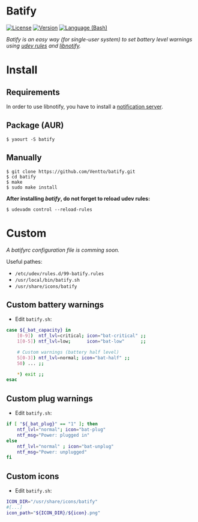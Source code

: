 Batify
====
[![License](https://img.shields.io/badge/license-MIT-blue.svg?style=flat)](https://github.com/Ventto/batify/blob/master/LICENSE)
[![Version](https://img.shields.io/badge/version-0.9-orange.svg?style=flat)](https://github.com/Ventto/batify/)
[![Language (Bash)](https://img.shields.io/badge/powered_by-Bash-brightgreen.svg)](https://www.gnu.org/software/bash/)

*Batify is an easy way (for single-user system) to set battery level warnings using [udev rules](https://wiki.archlinux.org/index.php/Udev) and [libnotify](https://wiki.archlinux.org/index.php/Desktop_notifications).*

# Install

## Requirements

In order to use libnotify, you have to install a [notification server](https://wiki.archlinux.org/index.php/Desktop_notifications).

## Package (AUR)

```
$ yaourt -S batify
```

## Manually

```
$ git clone https://github.com/Ventto/batify.git
$ cd batify
$ make
$ sudo make install
```

**After installing *batify*, do not forget to reload udev rules:**

```
$ udevadm control --reload-rules
```

# Custom

*A batifyrc configuration file is comming soon.*

Useful pathes:

* `/etc/udev/rules.d/99-batify.rules`
* `/usr/local/bin/batify.sh`
* `/usr/share/icons/batify`


## Custom battery warnings

* Edit `batify.sh`:

```bash
case ${_bat_capacity} in
	[0-9])  ntf_lvl=critical; icon="bat-critical" ;;
	1[0-5]) ntf_lvl=low;      icon="bat-low"      ;;

	# Custom warnings (battery half level)
	5[0-3]) ntf_lvl=normal; icon="bat-half" ;;
	50) ... ;;

	*) exit ;;
esac
```

## Custom plug warnings

* Edit `batify.sh`:

```bash
if [ "${_bat_plug}" == "1" ]; then
	ntf_lvl="normal"; icon="bat-plug"
	ntf_msg="Power: plugged in"
else
	ntf_lvl="normal" ; icon="bat-unplug"
	ntf_msg="Power: unplugged"
fi
```

## Custom icons

* Edit `batify.sh`:

```bash
ICON_DIR="/usr/share/icons/batify"
#[...]
icon_path="${ICON_DIR}/${icon}.png"
```


